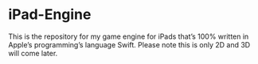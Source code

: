 # iPad-Engine
This is the repository for my game engine for iPads that’s 100% written in Apple’s programming’s language Swift. Please note this is only 2D and 3D will come later.
